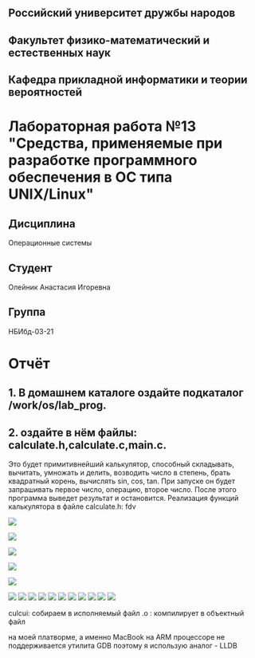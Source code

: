 ## Российский университет дружбы народов  
## Факультет физико-математический и естественных наук  
## Кафедра прикладной информатики и теории вероятностей

# Лабораторная работа №13 "Средства, применяемые при разработке программного обеспечения в ОС типа UNIX/Linux" 

## Дисциплина
Операционные системы

## Студент
Олейник Анастасия Игоревна

## Группа
НБИбд-03-21

# Отчёт
## 1. В домашнем каталоге оздайте подкаталог /work/os/lab_prog.
## 2. оздайте в нём файлы: calculate.h,calculate.c,main.c.
Это будет примитивнейший калькулятор, способный складывать, вычитать, умножать и делить, возводить число в степень, брать квадратный корень, вычислять sin, cos, tan. При запуске он будет запрашивать первое число, операцию, второе число. После этого программа выведет результат и остановится.
Реализация функций калькулятора в файле calculate.h: fdv



![](./Скриншоты/1.png)

![](./Скриншоты/2.png)

![](./Скриншоты/3.png)

![](./Скриншоты/4.png)

![](./Скриншоты/4.png)

![](./Скриншоты/6.png)
![](./Скриншоты/7.png)
![](./Скриншоты/8.png)
![](./Скриншоты/9.png)
![](./Скриншоты/10.png)
![](./Скриншоты/11.png)
![](./Скриншоты/12.png)
![](./Скриншоты/13.png)
![](./Скриншоты/14.png)
![](./Скриншоты/15.png)
![](./Скриншоты/16.png)


culcui: собираем в исполняемый файл 
.о : компилирует в объектный файл

на моей платворме, а именно MacBook на ARM процессоре не поддерживается утилита GDB поэтому я использую аналог - LLDB
















